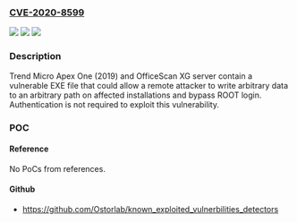 ### [CVE-2020-8599](https://cve.mitre.org/cgi-bin/cvename.cgi?name=CVE-2020-8599)
![](https://img.shields.io/static/v1?label=Product&message=Trend%20Micro%20OfficeScan%2C%20Trend%20Micro%20Apex%20One&color=blue)
![](https://img.shields.io/static/v1?label=Version&message=n%2Fa&color=blue)
![](https://img.shields.io/static/v1?label=Vulnerability&message=Arbitrary%20File%20Upload%20Directory%20Traversal&color=brighgreen)

### Description

Trend Micro Apex One (2019) and OfficeScan XG server contain a vulnerable EXE file that could allow a remote attacker to write arbitrary data to an arbitrary path on affected installations and bypass ROOT login. Authentication is not required to exploit this vulnerability.

### POC

#### Reference
No PoCs from references.

#### Github
- https://github.com/Ostorlab/known_exploited_vulnerbilities_detectors

